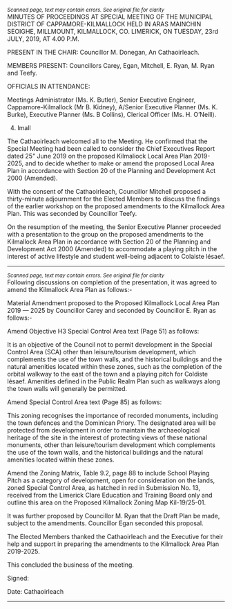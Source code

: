 *<small>Scanned page, text may contain errors. See original file for clarity</small>*  
MINUTES OF PROCEEDINGS AT SPECIAL MEETING OF THE
MUNICIPAL DISTRICT OF CAPPAMORE-KILMALLOCK HELD IN ARAS
MAINCHIN SEOIGHE, MILLMOUNT, KILMALLOCK, CO. LIMERICK, ON
TUESDAY, 23rd JULY, 2019, AT 4.00 P.M.

PRESENT IN THE CHAIR:
Councillor M. Donegan, An Cathaoirleach.

MEMBERS PRESENT:
Councillors Carey, Egan, Mitchell, E. Ryan, M. Ryan and Teefy.

OFFICIALS IN ATTENDANCE:

Meetings Administrator (Ms. K. Butler), Senior Executive Engineer, Cappamore-Kilmallock (Mr
B. Kidney), A/Senior Executive Planner (Ms. K. Burke), Executive Planner (Ms. B Collins),
Clerical Officer (Ms. H. O’Neill).

4. Imall

The Cathaoirleach welcomed all to the Meeting. He confirmed that the Special Meeting had
been called to consider the Chief Executives Report dated 25" June 2019 on the proposed
Kilmaliock Local Area Plan 2019-2025, and to decide whether to make or amend the proposed
Local Area Plan in accordance with Section 20 of the Planning and Development Act 2000
(Amended).

With the consent of the Cathaoirleach, Councillor Mitchell proposed a thirty-minute
adjournment for the Elected Members to discuss the findings of the earlier workshop on the
proposed amendments to the Kilmallock Area Plan. This was seconded by Councillor Teefy.

On the resumption of the meeting, the Senior Executive Planner proceeded with a
presentation to the group on the proposed amendments to the Kilmallock Area Plan in
accordance with Section 20 of the Planning and Development Act 2000 (Amended) to
accommodate a playing pitch in the interest of active lifestyle and student well-being
adjacent to Colaiste lésaef.

---
*<small>Scanned page, text may contain errors. See original file for clarity</small>*  
Following discussions on completion of the presentation, it was agreed to amend the
Kilmallock Area Plan as follows:-

Material Amendment proposed to the Proposed Kilmallock Local Area Plan 2019 — 2025 by
Councillor Carey and seconded by Councillor E. Ryan as follows:-

Amend Objective H3 Special Control Area text (Page 51) as follows:

It is an objective of the Council not to permit development in the Special Control
Area (SCA) other than leisure/tourism development, which complements the use
of the town walls, and the historical buildings and the natural amenities located
within these zones, such as the completion of the orbital walkway to the east of
the town and a playing pitch for Coldiste lésaef. Amenities defined in the Public
Realm Plan such as walkways along the town walls will generally be permitted.

Amend Special Control Area text (Page 85) as follows:

This zoning recognises the importance of recorded monuments, including the
town defences and the Dominican Priory. The designated area will be protected
from development in order to maintain the archaeological heritage of the site in
the interest of protecting views of these national monuments, other than
leisure/tourism development which complements the use of the town walls, and
the historical buildings and the natural amenities located within these zones.

Amend the Zoning Matrix, Table 9.2, page 88 to include School Playing Pitch as a
category of development, open for consideration on the lands, zoned Special
Control Area, as hatched in red in Submission No. 13, received from the Limerick
Clare Education and Training Board only and outline this area on the Proposed
Kilmallock Zoning Map Kil-19/25-01.

It was further proposed by Councillor M. Ryan that the Draft Plan be made, subject to the
amendments. Councillor Egan seconded this proposal.

The Elected Members thanked the Cathaoirleach and the Executive for their help and
support in preparing the amendments to the Kilmallock Area Plan 2019-2025.

This concluded the business of the meeting.

Signed:

Date:
Cathaoirleach

---
